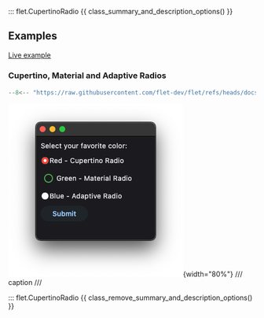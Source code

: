 ::: flet.CupertinoRadio
{{ class_summary_and_description_options() }}

## Examples

[Live example](https://flet-controls-gallery.fly.dev/input/cupertinoradio)

### Cupertino, Material and Adaptive Radios

```python
--8<-- "https://raw.githubusercontent.com/flet-dev/flet/refs/heads/docs/sdk/python/examples/controls/cupertino-radio/cupertino-material-and-adaptive.py"
```

![cupertino-material-and-adaptive](https://raw.githubusercontent.com/flet-dev/flet/docs/sdk/python/examples/controls/cupertino-radio/media/cupertino-material-and-adaptive.png){width="80%"}
/// caption
///

::: flet.CupertinoRadio
{{ class_remove_summary_and_description_options() }}
